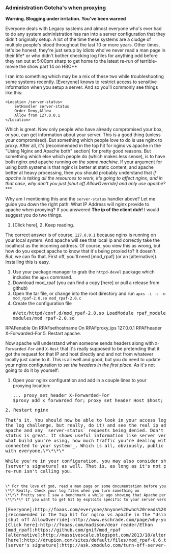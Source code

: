 ### Administration Gotcha's when proxying

**Warning. Blogging under irritation. You've been warned**

Everyone deals with Legacy systems and almost everyone who's ever had 
to do any system administration has ran into a server configuration 
that they didn't originally setup. A lot of the time these systems are
a cludge of multiple people's blood throughout the last 10 or more years.
Other times, let's be honest, they're just setup by idiots who've never
read a man page in their life\* or who didn't bother checking log files 
for anything odd before they ran out at 5:00pm sharp to get home to the
latest re-run of terrible-movie the show part 14 on HBO\*\*

I ran into something which may be a mix of these two while troubleshooting
some systems recently. [Everyone] knows to restrict access to sensitive 
information when you setup a server. And so you'll commonly see things like
this:

	<Location /server-status>
		SetHandler server-status
		Order Deny,Allow
		Allow from 127.0.0.1
	</Location>

Which is great. Now only people who have already compromised your box, or you, 
can get information about your server. This is a good thing (unless your 
compromised). But something which people love to do is use nginx to proxy.
After all, it's [recommended in the top hit for nginx vs apache in the 
"Using Nginx and Apache both" section] for pretty good reasons. But something 
which else which people do (which makes less sense), is to have both nginx 
_and_ apache running _on the same machine_. If your argument for using both 
systems is that nginx is better at static content, and apache better at heavy
processing, then you should probably understand that _if apache is taking all
the resources to work, it's going to affect nginx, and in that case, why don't
you just [shut off AllowOverride] and only use apache?_\*\*\*

Why am I mentioning this and the `server-status` handler above? Let me guide you
down the right path: What IP Address will nginx provide to apache when proxying?
If you answered **The ip of the client duh!** I would suggest you do two things.
1. [Click here], 2. Keep reading. 

The correct answer is of course, `127.0.0.1` because nginx is running on your local 
system. And apache will see that local ip and correctly take the localhost as the 
incoming address. Of course, you view this as wrong, but how do you expect apache 
to know that it's being proxied to? It doesn't. _But_, we can fix that. First off,
you'll need [mod_rpaf] (or an [alternative]). Installing this is easy. 

1. Use your package manager to grab the `httpd-devel` package which includes the 
`apxs` command.
2. Download mod_rpaf (you can find a copy [here] or pull a release from github)
3. Open the tar file, or change into the root directory and run `apxs -i -c -n mod_rpaf-2.0.so mod_rpaf-2.0.c`
4. Create the configuration file <pre>#/etc/httpd/conf.d/mod_rpaf-2.0.so
LoadModule rpaf_module modules/mod_rpaf-2.0.so

RPAFenable On
RPAFsethostname On
RPAFproxy_ips 127.0.0.1
RPAFheader X-Forwarded-For</pre>
5. Restart apache.

Now apache will understand when someone sends headers along with `X-Forwarded-For` 
and `X-Host` that it's really supposed to be pretending that it got the request
for that IP and host directly and and not from whatever locally just came to it. 
This is all well and good, but you do need to update your nginx configuration to 
_set the headers in the first place_. As it's not going to do it by yourself:

1. Open your nginx configuration and add in a couple lines to your proxying location:<pre>...
	proxy_set_header X-Forwarded-For $proxy_add_x_forwarded_for;
	proxy_set_header Host $host;
<pre>
2. Restart nginx 

That's it. You should now be able to look in your access logs (I know it might hurt
the log challenge, but really, do it) and see the real ip addresses coming in to 
apache and any `server-status` requests being denied. Don't get me wrong, server 
status is great. It shows useful information like server version, SSL library version,
what build you're using, how much traffic you're dealing with, and _every ip address
connected to your system!_. Which is all, obviously, public information you want to share 
with everyone.\*\*\*\*

While you're in your configuration, you may also consider shutting off your 
[server's signature] as well. That is, as long as it's not past 5pm and your 
re-run isn't calling you.


<small>\* For the love of god, read a man page or some documentation before you put something in production</small>
<small>\*\* Really. Check your log files when you turn something on</small>
<small>\*\*\* Pretty sure I saw a benchmark a while ago showing that Apache performed just as well as nginx when AllowOverride was off</small>
<small>\*\*\*\* If you want to get hit by exploits specific to your server version</small>

[Everyone]:http://foaas.com/everyone/Anyone%20who%20reads%20manpages
[recommended in the top hit for nginx vs apache in the "Using Nginx and Apache both" section]:https://anturis.com/blog/nginx-vs-apache/
[shut off AllowOverride]:http://www.eschrade.com/page/why-you-should-not-use-htaccess-allowoverride-all-in-production/
[Click here]:http://foaas.com/madison/dear reader/Ethan
[mod_rpaf]:https://github.com/gnif/mod_rpaf
[alternative]:http://massivescale.blogspot.com/2013/10/alternatives-to-modrpaf.html
[here]:http://drupion.com/sites/default/files/mod_rpaf-0.6.tar_.gz
[server's signature]:http://ask.xmodulo.com/turn-off-server-signature-apache-web-server.html